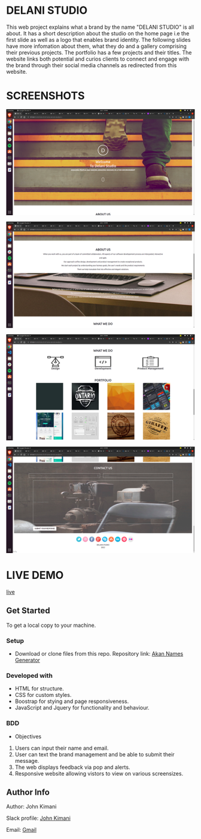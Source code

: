 # DELANI STUDIO 
This web project explains what a brand by the name "DELANI STUDIO" is all about. It has a short description about the studio on the home page i.e the first slide as well as a logo that enables brand identity. 
The following slides have more infomation about them, what they do and a gallery comprising their previous projects.
The portfolio has a few projects and their titles. The website links both potential and curios clients to connect and engage with the brand through their social media channels as redirected from this website.

# SCREENSHOTS
![Hero Section](/../assets/hero_section_screenshot.png)

![About us](https://github.com/John-Kimani/delani_studio/blob/master/assets/about_us_screenshot.png)

![Portfolio](https://github.com/John-Kimani/delani_studio/blob/master/assets/portfolio_screenshot.png)

![Contact and socials](https://github.com/John-Kimani/delani_studio/blob/master/assets/contact_form_screenshot.png)

# LIVE DEMO
[live](https://john-kimani.github.io/delani_studio/)

## Get Started
To get a local copy to your machine.

### Setup
* Download or clone files from this repo.
Repository link: [Akan Names Generator](https://github.com/John-Kimani/delani_studio.git)

### Developed with
* HTML for structure.
* CSS for custom styles.
* Boostrap for stying and page responsiveness.
* JavaScript and Jquery for functionality and behaviour.

### BDD
* Objectives
1. Users can input their name and email.
2. User can text the brand management and be able to submit their message.
3. The web displays feedback via pop and alerts.
4. Responsive website allowing vistors to view on various screensizes.

## Author Info
Author: John Kimani

Slack profile: [John Kimani](https://app.slack.com/client/T0101L740P4/C010GLANY3A)

Email: [Gmail](https://mail.google.com/mail/u/0/#inbox)
